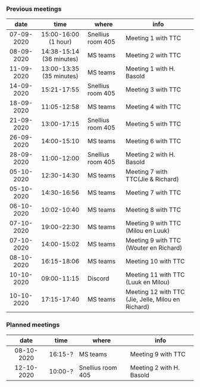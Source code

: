 ### Previous meetings
| date | time | where | info |
|:-:|:-:|---|---|
|07-09-2020 | 15:00-16:00 (1 hour) | Snellius room 405 | Meeting 1 with TTC |
|08-09-2020 | 14:38-15:14 (36 minutes) | MS teams | Meeting 2 with TTC |
|11-09-2020 | 13:00-13:35 (35 minutes) | MS teams | Meeting 1 with H. Basold |
|14-09-2020 | 15:21-17:55 | Snellius room 405 | Meeting 3 with TTC |
|18-09-2020 | 11:05-12:58 | MS teams | Meeting 4 with TTC |
|21-09-2020 | 13:00-17:15 | Snellius room 405 | Meeting 5 with TTC |
|26-09-2020 | 14:00-15:10 | MS teams | Meeting 6 with TTC |
|28-09-2020 | 11:00-12:00 | Snellius room 405 | Meeting 2 with H. Basold |
|05-10-2020 | 12:30-14:30 | MS teams | Meeting 7 with TTC(Jie & Richard) |
|05-10-2020 | 14:30-16:56 | MS teams | Meeting 7 with TTC |
|06-10-2020 | 10:02-10:40 | MS teams | Meeting 8 with TTC |
|07-10-2020 | 19:00-22:30 | MS teams | Meeting 9 with TTC (Milou en Luuk) |
|07-10-2020 | 14:00-15:02 | MS teams | Meeting 9 with TTC (Wouter en Richard) |
|08-10-2020 | 16:15-18:06 | MS teams | Meeting 10 with TTC |
|10-10-2020 | 09:00-11:15 | Discord | Meeting 11 with TTC (Luuk en Milou) |
|10-10-2020 | 17:15-17:40 | MS teams | Meeting 12 with TTC (Jie, Jelle, Milou en Richard) |

### Planned meetings
| date | time | where | info |
|:-:|:-:|---|---|
|08-10-2020 | 16:15-? | MS teams | Meeting 9 with TTC |
|12-10-2020 | 10:00-? | Snellius room 405 | Meeting 2 with H. Basold |
